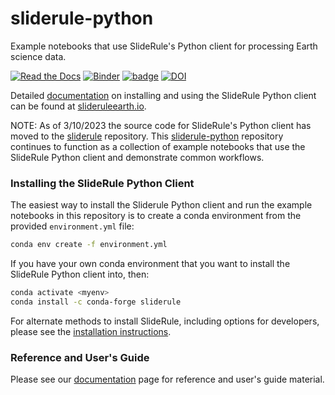 # sliderule-python

Example notebooks that use SlideRule's Python client for processing Earth science data.

[![Read the Docs](https://readthedocs.org/projects/sliderule-python/badge/?version=latest)](https://slideruleearth.io/rtd/)
[![Binder](https://mybinder.org/badge_logo.svg)](https://gke.mybinder.org/v2/gh/ICESat2-SlideRule/sliderule-python/main?urlpath=lab)
[![badge](https://img.shields.io/static/v1.svg?logo=Jupyter&label=PangeoBinderAWS&message=us-west-2&color=orange)](https://aws-uswest2-binder.pangeo.io/v2/gh/ICESat2-SlideRule/sliderule-python/main?urlpath=lab)
[![DOI](https://zenodo.org/badge/311384982.svg)](https://zenodo.org/badge/latestdoi/311384982)

Detailed [documentation](https://slideruleearth.io/rtd/) on installing and using the SlideRule Python client can be found at [slideruleearth.io](https://slideruleearth.io/).

NOTE: As of 3/10/2023 the source code for SlideRule's Python client has moved to the [sliderule](https://github.com/ICESat2-SlideRule/sliderule) repository. This [sliderule-python](https://github.com/ICESat2-SlideRule/sliderule-python) repository continues to function as a collection of example notebooks that use the SlideRule Python client and demonstrate common workflows.

### Installing the SlideRule Python Client

The easiest way to install the Sliderule Python client and run the example notebooks in this repository is to create a conda environment from the provided `environment.yml` file:
```bash
conda env create -f environment.yml
```

If you have your own conda environment that you want to install the SlideRule Python client into, then:
```bash
conda activate <myenv>
conda install -c conda-forge sliderule
```

For alternate methods to install SlideRule, including options for developers, please see the [installation instructions](https://slideruleearth.io/rtd/getting_started/Install.html).

### Reference and User's Guide

Please see our [documentation](https://slideruleearth.io/rtd/) page for reference and user's guide material.
